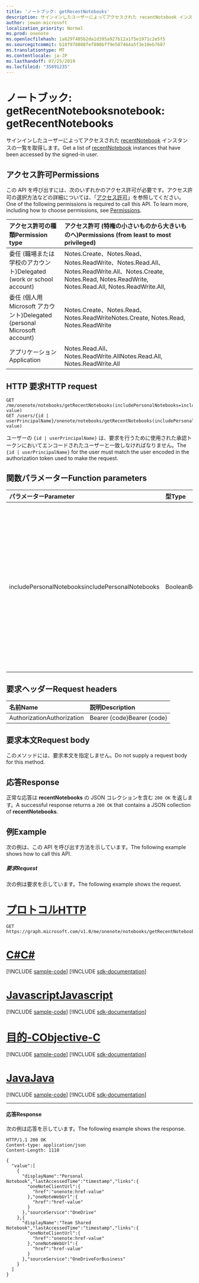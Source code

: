 ```yaml
---
title: 'ノートブック: getRecentNotebooks'
description: サインインしたユーザーによってアクセスされた recentNotebook インスタンスの一覧を取得します。
author: jewan-microsoft
localization_priority: Normal
ms.prod: onenote
ms.openlocfilehash: 1a629f405b2da1d395a927b12a1f5e1971c2e5f5
ms.sourcegitcommit: b18f978808fef800bff9e587464a5f3e18eb7687
ms.translationtype: MT
ms.contentlocale: ja-JP
ms.lasthandoff: 07/25/2019
ms.locfileid: "35891235"
---
```

# <a name="notebook-getrecentnotebooks"></a><span data-ttu-id="07f47-103">ノートブック: getRecentNotebooks</span><span class="sxs-lookup"><span data-stu-id="07f47-103">notebook: getRecentNotebooks</span></span>

<span data-ttu-id="07f47-104">サインインしたユーザーによってアクセスされた [recentNotebook](../resources/recentnotebook.md) インスタンスの一覧を取得します。</span><span class="sxs-lookup"><span data-stu-id="07f47-104">Get a list of [recentNotebook](../resources/recentnotebook.md) instances that have been accessed by the signed-in user.</span></span>

## <a name="permissions"></a><span data-ttu-id="07f47-105">アクセス許可</span><span class="sxs-lookup"><span data-stu-id="07f47-105">Permissions</span></span>
<span data-ttu-id="07f47-p101">この API を呼び出すには、次のいずれかのアクセス許可が必要です。アクセス許可の選択方法などの詳細については、「[アクセス許可](/graph/permissions-reference)」を参照してください。</span><span class="sxs-lookup"><span data-stu-id="07f47-p101">One of the following permissions is required to call this API. To learn more, including how to choose permissions, see [Permissions](/graph/permissions-reference).</span></span>

|<span data-ttu-id="07f47-108">アクセス許可の種類</span><span class="sxs-lookup"><span data-stu-id="07f47-108">Permission type</span></span>      | <span data-ttu-id="07f47-109">アクセス許可 (特権の小さいものから大きいものへ)</span><span class="sxs-lookup"><span data-stu-id="07f47-109">Permissions (from least to most privileged)</span></span>              |
|:--------------------|:---------------------------------------------------------|
|<span data-ttu-id="07f47-110">委任 (職場または学校のアカウント)</span><span class="sxs-lookup"><span data-stu-id="07f47-110">Delegated (work or school account)</span></span> | <span data-ttu-id="07f47-111">Notes.Create、Notes.Read、Notes.ReadWrite、Notes.Read.All、Notes.ReadWrite.All、</span><span class="sxs-lookup"><span data-stu-id="07f47-111">Notes.Create, Notes.Read, Notes.ReadWrite, Notes.Read.All, Notes.ReadWrite.All,</span></span>|
|<span data-ttu-id="07f47-112">委任 (個人用 Microsoft アカウント)</span><span class="sxs-lookup"><span data-stu-id="07f47-112">Delegated (personal Microsoft account)</span></span> | <span data-ttu-id="07f47-113">Notes.Create、Notes.Read、Notes.ReadWrite</span><span class="sxs-lookup"><span data-stu-id="07f47-113">Notes.Create, Notes.Read, Notes.ReadWrite</span></span> |
|<span data-ttu-id="07f47-114">アプリケーション</span><span class="sxs-lookup"><span data-stu-id="07f47-114">Application</span></span> | <span data-ttu-id="07f47-115">Notes.Read.All、Notes.ReadWrite.All</span><span class="sxs-lookup"><span data-stu-id="07f47-115">Notes.Read.All, Notes.ReadWrite.All</span></span> |

## <a name="http-request"></a><span data-ttu-id="07f47-116">HTTP 要求</span><span class="sxs-lookup"><span data-stu-id="07f47-116">HTTP request</span></span>

<!-- { "blockType": "ignored" } -->
```http
GET /me/onenote/notebooks/getRecentNotebooks(includePersonalNotebooks=includePersonalNotebooks-value)
GET /users/{id | userPrincipalName}/onenote/notebooks/getRecentNotebooks(includePersonalNotebooks=includePersonalNotebooks-value)
```

<span data-ttu-id="07f47-117">ユーザーの `{id | userPrincipalName}` は、要求を行うために使用された承認トークンにおいてエンコードされたユーザーと一致しなければなりません。</span><span class="sxs-lookup"><span data-stu-id="07f47-117">The `{id | userPrincipalName}` for the user must match the user encoded in the authorization token used to make the request.</span></span>

## <a name="function-parameters"></a><span data-ttu-id="07f47-118">関数パラメーター</span><span class="sxs-lookup"><span data-stu-id="07f47-118">Function parameters</span></span>

| <span data-ttu-id="07f47-119">パラメーター</span><span class="sxs-lookup"><span data-stu-id="07f47-119">Parameter</span></span>    | <span data-ttu-id="07f47-120">型</span><span class="sxs-lookup"><span data-stu-id="07f47-120">Type</span></span>   |<span data-ttu-id="07f47-121">説明</span><span class="sxs-lookup"><span data-stu-id="07f47-121">Description</span></span>|
|:---------------|:--------|:----------|
|<span data-ttu-id="07f47-122">includePersonalNotebooks</span><span class="sxs-lookup"><span data-stu-id="07f47-122">includePersonalNotebooks</span></span>|<span data-ttu-id="07f47-123">Boolean</span><span class="sxs-lookup"><span data-stu-id="07f47-123">Boolean</span></span>|<span data-ttu-id="07f47-124">ユーザーが所有しているノートブックを含みます。</span><span class="sxs-lookup"><span data-stu-id="07f47-124">Include notebooks owned by the user.</span></span> <span data-ttu-id="07f47-125">ユーザーが所有しているノートブックを含むには、`true` に設定します。そうでない場合は、`false` に設定します。</span><span class="sxs-lookup"><span data-stu-id="07f47-125">Set to `true` to include notebooks owned by the user; otherwise, set to `false`.</span></span> <span data-ttu-id="07f47-126">`includePersonalNotebooks` パラメーターを含めない場合、要求は `400` エラー応答を返します。</span><span class="sxs-lookup"><span data-stu-id="07f47-126">If you don't include the `includePersonalNotebooks` parameter, your request will return a `400` error response.</span></span>|

## <a name="request-headers"></a><span data-ttu-id="07f47-127">要求ヘッダー</span><span class="sxs-lookup"><span data-stu-id="07f47-127">Request headers</span></span>
| <span data-ttu-id="07f47-128">名前</span><span class="sxs-lookup"><span data-stu-id="07f47-128">Name</span></span>       | <span data-ttu-id="07f47-129">説明</span><span class="sxs-lookup"><span data-stu-id="07f47-129">Description</span></span>|
|:---------------|:----------|
| <span data-ttu-id="07f47-130">Authorization</span><span class="sxs-lookup"><span data-stu-id="07f47-130">Authorization</span></span>  | <span data-ttu-id="07f47-131">Bearer {code}</span><span class="sxs-lookup"><span data-stu-id="07f47-131">Bearer {code}</span></span>|

## <a name="request-body"></a><span data-ttu-id="07f47-132">要求本文</span><span class="sxs-lookup"><span data-stu-id="07f47-132">Request body</span></span>
<span data-ttu-id="07f47-133">このメソッドには、要求本文を指定しません。</span><span class="sxs-lookup"><span data-stu-id="07f47-133">Do not supply a request body for this method.</span></span>

## <a name="response"></a><span data-ttu-id="07f47-134">応答</span><span class="sxs-lookup"><span data-stu-id="07f47-134">Response</span></span>
<span data-ttu-id="07f47-135">正常な応答は **recentNotebooks** の JSON コレクションを含む `200 OK` を返します。</span><span class="sxs-lookup"><span data-stu-id="07f47-135">A successful response returns a `200 OK` that contains a JSON collection of **recentNotebooks**.</span></span>

## <a name="example"></a><span data-ttu-id="07f47-136">例</span><span class="sxs-lookup"><span data-stu-id="07f47-136">Example</span></span>
<span data-ttu-id="07f47-137">次の例は、この API を呼び出す方法を示しています。</span><span class="sxs-lookup"><span data-stu-id="07f47-137">The following example shows how to call this API.</span></span>

##### <a name="request"></a><span data-ttu-id="07f47-138">要求</span><span class="sxs-lookup"><span data-stu-id="07f47-138">Request</span></span>
<span data-ttu-id="07f47-139">次の例は要求を示しています。</span><span class="sxs-lookup"><span data-stu-id="07f47-139">The following example shows the request.</span></span>

# <a name="httptabhttp"></a>[<span data-ttu-id="07f47-140">プロトコル</span><span class="sxs-lookup"><span data-stu-id="07f47-140">HTTP</span></span>](#tab/http)
<!-- { "blockType": "request", "name": "recent_notebooks", "scopes": "notes.read" } -->
```http
GET https://graph.microsoft.com/v1.0/me/onenote/notebooks/getRecentNotebooks(includePersonalNotebooks=true)
```
# <a name="ctabcsharp"></a>[<span data-ttu-id="07f47-141">C#</span><span class="sxs-lookup"><span data-stu-id="07f47-141">C#</span></span>](#tab/csharp)
[!INCLUDE [sample-code](../includes/snippets/csharp/recent-notebooks-csharp-snippets.md)]
[!INCLUDE [sdk-documentation](../includes/snippets/snippets-sdk-documentation-link.md)]

# <a name="javascripttabjavascript"></a>[<span data-ttu-id="07f47-142">Javascript</span><span class="sxs-lookup"><span data-stu-id="07f47-142">Javascript</span></span>](#tab/javascript)
[!INCLUDE [sample-code](../includes/snippets/javascript/recent-notebooks-javascript-snippets.md)]
[!INCLUDE [sdk-documentation](../includes/snippets/snippets-sdk-documentation-link.md)]

# <a name="objective-ctabobjc"></a>[<span data-ttu-id="07f47-143">目的-C</span><span class="sxs-lookup"><span data-stu-id="07f47-143">Objective-C</span></span>](#tab/objc)
[!INCLUDE [sample-code](../includes/snippets/objc/recent-notebooks-objc-snippets.md)]
[!INCLUDE [sdk-documentation](../includes/snippets/snippets-sdk-documentation-link.md)]

# <a name="javatabjava"></a>[<span data-ttu-id="07f47-144">Java</span><span class="sxs-lookup"><span data-stu-id="07f47-144">Java</span></span>](#tab/java)
[!INCLUDE [sample-code](../includes/snippets/java/recent-notebooks-java-snippets.md)]
[!INCLUDE [sdk-documentation](../includes/snippets/snippets-sdk-documentation-link.md)]

---


#### <a name="response"></a><span data-ttu-id="07f47-145">応答</span><span class="sxs-lookup"><span data-stu-id="07f47-145">Response</span></span>
<span data-ttu-id="07f47-146">次の例は応答を示しています。</span><span class="sxs-lookup"><span data-stu-id="07f47-146">The following example shows the response.</span></span>

<!-- {
  "blockType": "response",
  "truncated": true,
  "@odata.type": "Collection(microsoft.graph.recentNotebook)",
  "isCollection": true
} -->
```http
HTTP/1.1 200 OK
Content-type: application/json
Content-Length: 1110

{
  "value":[
    {
      "displayName":"Personal Notebook","lastAccessedTime":"timestamp","links":{
        "oneNoteClientUrl":{
          "href":"onenote:href-value"
        },"oneNoteWebUrl":{
          "href":"href-value"
        }
      },"sourceService":"OneDrive"
    },{
      "displayName":"Team Shared Notebook","lastAccessedTime":"timestamp","links":{
        "oneNoteClientUrl":{
          "href":"onenote:href-value"
        },"oneNoteWebUrl":{
          "href":"href-value"
        }
      },"sourceService":"OneDriveForBusiness"
    }
  ]
}
```
<!-- uuid: 8fcb5dbc-d5aa-4681-8e31-b001d5168d79 
2015-10-25 14:57:30 UTC -->
<!-- {
  "type": "#page.annotation",
  "description": "Example",
  "keywords": "",
  "section": "documentation",
  "tocPath": "",
  "suppressions": [
  ]
}-->
